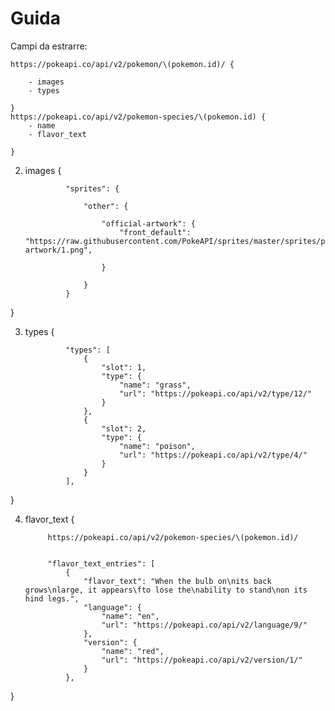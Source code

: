 #  Guida

Campi da estrarre: 

    https://pokeapi.co/api/v2/pokemon/\(pokemon.id)/ {
        
        - images 
        - types
        
    }
    https://pokeapi.co/api/v2/pokemon-species/\(pokemon.id) {
        - name
        - flavor_text 
        
    }
        



2. images {

                "sprites": {
        
                    "other": {
            
                        "official-artwork": {
                            "front_default": "https://raw.githubusercontent.com/PokeAPI/sprites/master/sprites/pokemon/other/official-artwork/1.png",
        
                        }

                    }
                }
}
        

3. types {

                "types": [
                    {
                        "slot": 1,
                        "type": {
                            "name": "grass",
                            "url": "https://pokeapi.co/api/v2/type/12/"
                        }
                    },
                    {
                        "slot": 2,
                        "type": {
                            "name": "poison",
                            "url": "https://pokeapi.co/api/v2/type/4/"
                        }
                    }
                ],
                
}


4. flavor_text {

            https://pokeapi.co/api/v2/pokemon-species/\(pokemon.id)/
            
            
            "flavor_text_entries": [
                {
                    "flavor_text": "When the bulb on\nits back grows\nlarge, it appears\fto lose the\nability to stand\non its hind legs.",
                    "language": {
                        "name": "en",
                        "url": "https://pokeapi.co/api/v2/language/9/"
                    },
                    "version": {
                        "name": "red",
                        "url": "https://pokeapi.co/api/v2/version/1/"
                    }
                },




}
